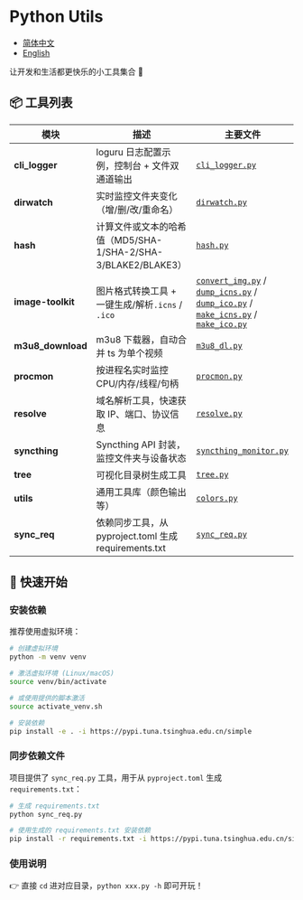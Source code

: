 # Python Utils

- [简体中文](README.md)
- [English](README.en.md)

让开发和生活都更快乐的小工具集合 🧰

## 📦 工具列表

| 模块 | 描述 | 主要文件 |
|---|---|---|
| **cli_logger** | loguru 日志配置示例，控制台 + 文件双通道输出 | [`cli_logger.py`](cli_logger/cli_logger.py) |
| **dirwatch** | 实时监控文件夹变化（增/删/改/重命名） | [`dirwatch.py`](dirwatch/dirwatch.py) |
| **hash** | 计算文件或文本的哈希值（MD5/SHA-1/SHA-2/SHA-3/BLAKE2/BLAKE3） | [`hash.py`](hash/hash.py) |
| **image-toolkit** | 图片格式转换工具 + 一键生成/解析`.icns` / `.ico` | [`convert_img.py`](image-toolkit/convert_img.py) / [`dump_icns.py`](image-toolkit/dump_icns.py) / [`dump_ico.py`](image-toolkit/dump_ico.py) / [`make_icns.py`](image-toolkit/make_icns.py) / [`make_ico.py`](image-toolkit/make_ico.py) |
| **m3u8_download** | m3u8 下载器，自动合并 ts 为单个视频 | [`m3u8_dl.py`](m3u8_download/m3u8_dl.py) |
| **procmon** | 按进程名实时监控 CPU/内存/线程/句柄 | [`procmon.py`](procmon/procmon.py) |
| **resolve** | 域名解析工具，快速获取 IP、端口、协议信息 | [`resolve.py`](resolve/resolve.py) |
| **syncthing** | Syncthing API 封装，监控文件夹与设备状态 | [`syncthing_monitor.py`](syncthing/syncthing_monitor.py) |
| **tree** | 可视化目录树生成工具 | [`tree.py`](tree/tree.py) |
| **utils** | 通用工具库（颜色输出等） | [`colors.py`](utils/colors.py) |
| **sync_req** | 依赖同步工具，从 pyproject.toml 生成 requirements.txt | [`sync_req.py`](sync_req.py) |

## 🚀 快速开始

### 安装依赖

推荐使用虚拟环境：

```bash
# 创建虚拟环境
python -m venv venv

# 激活虚拟环境 (Linux/macOS)
source venv/bin/activate

# 或使用提供的脚本激活
source activate_venv.sh

# 安装依赖
pip install -e . -i https://pypi.tuna.tsinghua.edu.cn/simple 
```

### 同步依赖文件

项目提供了 `sync_req.py` 工具，用于从 `pyproject.toml` 生成 `requirements.txt`：

```bash
# 生成 requirements.txt
python sync_req.py

# 使用生成的 requirements.txt 安装依赖
pip install -r requirements.txt -i https://pypi.tuna.tsinghua.edu.cn/simple 
```

### 使用说明

👉 直接 `cd` 进对应目录，`python xxx.py -h` 即可开玩！

